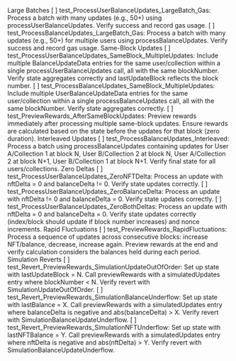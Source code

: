 Large Batches
[ ] test_ProcessUserBalanceUpdates_LargeBatch_Gas: Process a batch with many updates (e.g., 50+) using processUserBalanceUpdates. Verify success and record gas usage.
[ ] test_ProcessBalanceUpdates_LargeBatch_Gas: Process a batch with many updates (e.g., 50+) for multiple users using processBalanceUpdates. Verify success and record gas usage.
Same-Block Updates
[ ] test_ProcessUserBalanceUpdates_SameBlock_MultipleUpdates: Include multiple BalanceUpdateData entries for the same user/collection within a single processUserBalanceUpdates call, all with the same blockNumber. Verify state aggregates correctly and lastUpdateBlock reflects the block number.
[ ] test_ProcessBalanceUpdates_SameBlock_MultipleUpdates: Include multiple UserBalanceUpdateData entries for the same user/collection within a single processBalanceUpdates call, all with the same blockNumber. Verify state aggregates correctly.
[ ] test_PreviewRewards_AfterSameBlockUpdates: Preview rewards immediately after processing multiple same-block updates. Ensure rewards are calculated based on the state before the updates for that block (zero duration).
Interleaved Updates
[ ] test_ProcessBalanceUpdates_Interleaved: Process a batch using processBalanceUpdates containing updates for User A/Collection 1 at block N, User B/Collection 2 at block N, User A/Collection 2 at block N+1, User B/Collection 1 at block N+1. Verify final state for all users/collections.
Zero Deltas
[ ] test_ProcessUserBalanceUpdates_ZeroNFTDelta: Process an update with nftDelta = 0 and balanceDelta != 0. Verify state updates correctly.
[ ] test_ProcessUserBalanceUpdates_ZeroBalanceDelta: Process an update with nftDelta != 0 and balanceDelta = 0. Verify state updates correctly.
[ ] test_ProcessUserBalanceUpdates_ZeroBothDeltas: Process an update with nftDelta = 0 and balanceDelta = 0. Verify state updates correctly (index/block should update if block number increases) and nonce increments.
Rapid Fluctuations
[ ] test_PreviewRewards_RapidFluctuations: Process a sequence of updates across consecutive blocks: increase NFT/balance, decrease, increase again. Preview rewards at the end and verify calculation considers the balances held during each period.
Simulation Reverts
[ ] test_Revert_PreviewRewards_SimulationUpdateOutOfOrder: Set up state with lastUpdateBlock = N. Call previewRewards with a simulatedUpdates entry where blockNumber < N. Verify revert with SimulationUpdateOutOfOrder.
[ ] test_Revert_PreviewRewards_SimulationBalanceUnderflow: Set up state with lastBalance = X. Call previewRewards with a simulatedUpdates entry where balanceDelta is negative and abs(balanceDelta) > X. Verify revert with SimulationBalanceUpdateUnderflow.
[ ] test_Revert_PreviewRewards_SimulationNFTUnderflow: Set up state with lastNFTBalance = Y. Call previewRewards with a simulatedUpdates entry where nftDelta is negative and abs(nftDelta) > Y. Verify revert with SimulationBalanceUpdateUnderflow.
